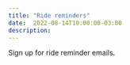 ```yaml
---
title: "Ride reminders"
date:  2022-08-14T10:00:00-03:00
description:
---
```


Sign up for ride reminder emails.
